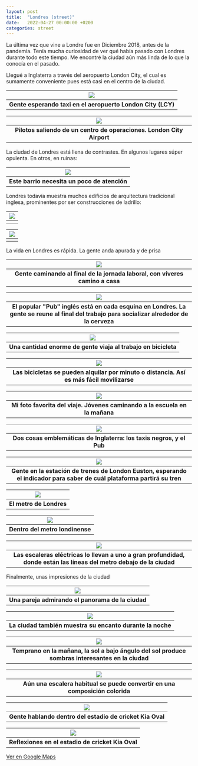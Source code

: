 ```yaml
---
layout: post
title:  "Londres (street)"
date:   2022-04-27 00:00:00 +0200
categories: street
---
```


La última vez que vine a Londre fue en Diciembre 2018, antes de la pandemia. Tenía mucha curiosidad de ver qué había pasado con Londres durante todo este tiempo. Me encontré la ciudad aún más linda de lo que la conocía en el pasado.

Llegué a Inglaterra a través del aeropuerto London City, el cual es sumamente conveniente pues está casi en el centro de la ciudad.

| ![](/photos/assets/2022-04-27-london/DSC04920.jpg) |
|:--:|
| <b>Gente esperando taxi en el aeropuerto London City (LCY)</b>|

| ![](/photos/assets/2022-04-27-london/DSC04930.jpg) |
|:--:|
| <b>Pilotos saliendo de un centro de operaciones. London City Airport</b>|

La ciudad de Londres está llena de contrastes. En algunos lugares súper opulenta. En otros, en ruinas:

| ![](/photos/assets/2022-04-27-london/DSC04957.jpg) |
|:--:|
| <b>Este barrio necesita un poco de atención</b>|

Londres todavía muestra muchos edificios de arquitectura tradicional inglesa, prominentes por ser construcciones de ladrillo:

| ![](/photos/assets/2022-04-27-london/DSC05048.jpg) |
|:--:|
| <b></b>|

| ![](/photos/assets/2022-04-27-london/DSC05217.jpg) |
|:--:|
| <b></b>|

La vida en Londres es rápida. La gente anda apurada y de prisa

| ![](/photos/assets/2022-04-27-london/DSC04972.jpg) |
|:--:|
| <b>Gente caminando al final de la jornada laboral, con víveres camino a casa</b>|

| ![](/photos/assets/2022-04-27-london/DSC04999.jpg) |
|:--:|
| <b>El popular "Pub" inglés está en cada esquina en Londres. La gente se reune al final del trabajo para socializar alrededor de la cerveza</b>|

| ![](/photos/assets/2022-04-27-london/DSC05057.jpg) |
|:--:|
| <b>Una cantidad enorme de gente viaja al trabajo en bicicleta</b>|

| ![](/photos/assets/2022-04-27-london/DSC05060.jpg) |
|:--:|
| <b>Las bicicletas se pueden alquilar por minuto o distancia. Así es más fácil movilizarse</b>|

| ![](/photos/assets/2022-04-27-london/DSC05093.jpg) |
|:--:|
| <b>Mi foto favorita del viaje. Jóvenes caminando a la escuela en la mañana</b>|

| ![](/photos/assets/2022-04-27-london/DSC05136.jpg) |
|:--:|
| <b>Dos cosas emblemáticas de Inglaterra: los taxis negros, y el Pub</b>|

| ![](/photos/assets/2022-04-27-london/DSC05143.jpg) |
|:--:|
| <b>Gente en la estación de trenes de London Euston, esperando el indicador para saber de cuál plataforma partirá su tren</b>|

| ![](/photos/assets/2022-04-27-london/DSC05218.jpg) |
|:--:|
| <b>El metro de Londres</b>|

| ![](/photos/assets/2022-04-27-london/DSC05219.jpg) |
|:--:|
| <b>Dentro del metro londinense</b>|

| ![](/photos/assets/2022-04-27-london/DSC05231.jpg) |
|:--:|
| <b>Las escaleras eléctricas lo llevan a uno a gran profundidad, donde están las líneas del metro debajo de la ciudad</b>|

Finalmente, unas impresiones de la ciudad

| ![](/photos/assets/2022-04-27-london/DSC05004.jpg) |
|:--:|
| <b>Una pareja admirando el panorama de la ciudad</b>|

| ![](/photos/assets/2022-04-27-london/DSC05031.jpg) |
|:--:|
| <b>La ciudad también muestra su encanto durante la noche</b>|

| ![](/photos/assets/2022-04-27-london/DSC05055.jpg) |
|:--:|
| <b>Temprano en la mañana, la sol a bajo ángulo del sol produce sombras interesantes en la ciudad</b>|

| ![](/photos/assets/2022-04-27-london/DSC05068.jpg) |
|:--:|
| <b>Aún una escalera habitual se puede convertir en una composición colorida</b>|

| ![](/photos/assets/2022-04-27-london/DSC05105.jpg) |
|:--:|
| <b>Gente hablando dentro del estadio de cricket Kia Oval</b>|

| ![](/photos/assets/2022-04-27-london/DSC05116.jpg) |
|:--:|
| <b>Reflexiones en el estadio de cricket Kia Oval</b>|


[Ver en Google Maps](https://goo.gl/maps/HmLsHc9dBFkbgdtp8)
